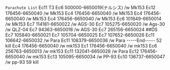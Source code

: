 `Parachute List`
	Ec11 T3
Ec6 500000-6650019(ナルシス) /w Mk153
Ec12 176456-6650040  /w Mk153
Ec4 176456-6650040 /w Mk153
Ec4 176456-6650040 /w Mk153
Ec4 176456-6650040 /w Mk153
Ec6 101849-6650014 /w Mk153
Ec7 114181-6650022 /w AGS-30
Ec7 105275-6650020 /w Ags-30 /w QLZ-04
Ec7 94363-6650018 /w AGS-30
Ec7 265156-6650024 ##DS
Ec7 105840-6650021
Ec7 105704-6650025
Ec7 107652-6650026
Ec11 106642-6650032 /w Para
Ec11 108379-6650036 /w Para
-----End----- 52 kill
Ec4 176456-6650040 /w mk153
Ec1 176456-6650040 /w mk153
Ec6 256763-6650013 /w mk153
Ec11 132041-6650028 /w Para
Ec12 176456-6650040 /w mk153
Ec13 105095-6650034 /w PP-93
Ec10 136737-6650047 /w pp-93
59 kill
